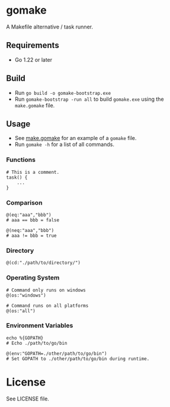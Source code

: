 # gomake
A Makefile alternative / task runner.

## Requirements
- Go 1.22 or later

## Build
- Run `go build -o gomake-bootstrap.exe`
- Run `gomake-bootstrap -run all` to build `gomake.exe` using the `make.gomake` file.

## Usage
- See [make.gomake](./make.gomake) for an example of a `gomake` file.
- Run `gomake -h` for a list of all commands.

### Functions

```
# This is a comment.
task() {
    ...
}
```

### Comparison
```
@(eq:"aaa","bbb")
# aaa == bbb = false

@(neq:"aaa","bbb")
# aaa != bbb = true
```

### Directory
```
@(cd:"./path/to/directory/")
```

### Operating System
```
# Command only runs on windows
@(os:"windows")

# Command runs on all platforms
@(os:"all")
```

### Environment Variables
```
echo %{GOPATH}
# Echo ./path/to/go/bin

@(env:"GOPATH=./other/path/to/go/bin")
# Set GOPATH to ./other/path/to/go/bin during runtime.
```

# License
See LICENSE file.